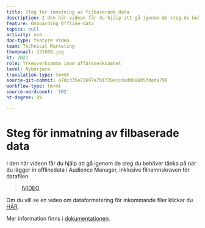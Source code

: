 ```yaml
---
title: Steg för inmatning av filbaserade data
description: I den här videon får du hjälp att gå igenom de steg du behöver tänka på när du lägger in offlinedata i Audience Manager, inklusive filnamnskraven för datafilen.
feature: Onboarding Offline-data
topics: null
activity: use
doc-type: feature video
team: Technical Marketing
thumbnail: 331008.jpg
kt: 7027
role: Yrkesverksamma inom affärsverksamhet
level: Nybörjare
translation-type: tm+mt
source-git-commit: a7dc335e75697a7b1720eccdadbb9605fdeda798
workflow-type: tm+mt
source-wordcount: '102'
ht-degree: 0%

---
```



# Steg för inmatning av filbaserade data

I den här videon får du hjälp att gå igenom de steg du behöver tänka på när du lägger in offlinedata i Audience Manager, inklusive filnamnskraven för datafilen.

>[!VIDEO](https://video.tv.adobe.com/v/331008/?quality=12&learn=on)

Om du vill se en video om dataformatering för inkommande filer klickar du [HÄR](formatting-and-ingesting-file-based-data.md).

Mer information finns i [dokumentationen](https://experienceleague.adobe.com/docs/audience-manager/user-guide/implementation-integration-guides/sending-audience-data/batch-data-transfer-process/inbound-s3-filenames.html).